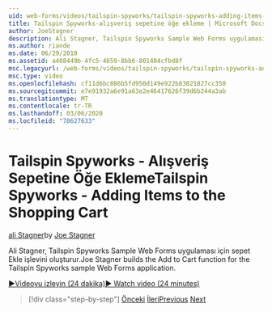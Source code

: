 ```yaml
---
uid: web-forms/videos/tailspin-spyworks/tailspin-spyworks-adding-items-to-the-shopping-cart
title: Tailspin Spyworks-alışveriş sepetine öğe ekleme | Microsoft Docs
author: JoeStagner
description: Ali Stagner, Tailspin Spyworks Sample Web Forms uygulaması için sepet Ekle işlevini oluşturur.
ms.author: riande
ms.date: 06/29/2010
ms.assetid: a408449b-4fc5-4659-8bb6-801404cfbd8f
msc.legacyurl: /web-forms/videos/tailspin-spyworks/tailspin-spyworks-adding-items-to-the-shopping-cart
msc.type: video
ms.openlocfilehash: cf11d6bc886b5fd950d149e922b83021827cc350
ms.sourcegitcommit: e7e91932a6e91a63e2e46417626f39d6b244a3ab
ms.translationtype: MT
ms.contentlocale: tr-TR
ms.lasthandoff: 03/06/2020
ms.locfileid: "78627633"
---
```

# <a name="tailspin-spyworks---adding-items-to-the-shopping-cart"></a><span data-ttu-id="78d39-103">Tailspin Spyworks - Alışveriş Sepetine Öğe Ekleme</span><span class="sxs-lookup"><span data-stu-id="78d39-103">Tailspin Spyworks - Adding Items to the Shopping Cart</span></span>

<span data-ttu-id="78d39-104">[ali Stagner](https://github.com/JoeStagner)</span><span class="sxs-lookup"><span data-stu-id="78d39-104">by [Joe Stagner](https://github.com/JoeStagner)</span></span>

<span data-ttu-id="78d39-105">Ali Stagner, Tailspin Spyworks Sample Web Forms uygulaması için sepet Ekle işlevini oluşturur.</span><span class="sxs-lookup"><span data-stu-id="78d39-105">Joe Stagner builds the Add to Cart function for the Tailspin Spyworks sample Web Forms application.</span></span>

[<span data-ttu-id="78d39-106">&#9654;Videoyu izleyin (24 dakika)</span><span class="sxs-lookup"><span data-stu-id="78d39-106">&#9654; Watch video (24 minutes)</span></span>](https://channel9.msdn.com/Blogs/ASP-NET-Site-Videos/tailspin-spyworks-adding-items-to-the-shopping-cart)

> [!div class="step-by-step"]
> <span data-ttu-id="78d39-107">[Önceki](tailspin-spyworks-display-per-product-details.md)
> [İleri](tailspin-spyworks-display-shopping-cart.md)</span><span class="sxs-lookup"><span data-stu-id="78d39-107">[Previous](tailspin-spyworks-display-per-product-details.md)
[Next](tailspin-spyworks-display-shopping-cart.md)</span></span>
